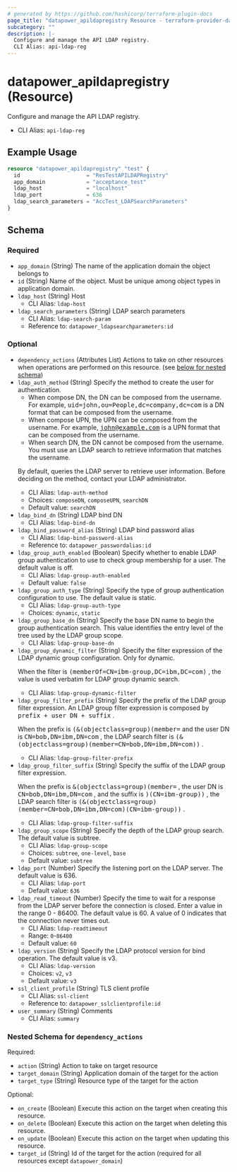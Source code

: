 ```yaml
---
# generated by https://github.com/hashicorp/terraform-plugin-docs
page_title: "datapower_apildapregistry Resource - terraform-provider-datapower"
subcategory: ""
description: |-
  Configure and manage the API LDAP registry.
  CLI Alias: api-ldap-reg
---
```


# datapower_apildapregistry (Resource)

Configure and manage the API LDAP registry.
  - CLI Alias: `api-ldap-reg`

## Example Usage

```terraform
resource "datapower_apildapregistry" "test" {
  id                     = "ResTestAPILDAPRegistry"
  app_domain             = "acceptance_test"
  ldap_host              = "localhost"
  ldap_port              = 636
  ldap_search_parameters = "AccTest_LDAPSearchParameters"
}
```

<!-- schema generated by tfplugindocs -->
## Schema

### Required

- `app_domain` (String) The name of the application domain the object belongs to
- `id` (String) Name of the object. Must be unique among object types in application domain.
- `ldap_host` (String) Host
  - CLI Alias: `ldap-host`
- `ldap_search_parameters` (String) LDAP search parameters
  - CLI Alias: `ldap-search-param`
  - Reference to: `datapower_ldapsearchparameters:id`

### Optional

- `dependency_actions` (Attributes List) Actions to take on other resources when operations are performed on this resource. (see [below for nested schema](#nestedatt--dependency_actions))
- `ldap_auth_method` (String) Specify the method to create the user for authentication. <ul><li>When compose DN, the DN can be composed from the username. For example, <tt>uid=john,ou=People,dc=company,dc=com</tt> is a DN format that can be composed from the username.</li><li>When compose UPN, the UPN can be composed from the username. For example, <tt>john@example.com</tt> is a UPN format that can be composed from the username.</li><li>When search DN, the DN cannot be composed from the username. You must use an LDAP search to retrieve information that matches the username.</li></ul><p>By default, queries the LDAP server to retrieve user information. Before deciding on the method, contact your LDAP administrator.</p>
  - CLI Alias: `ldap-auth-method`
  - Choices: `composeDN`, `composeUPN`, `searchDN`
  - Default value: `searchDN`
- `ldap_bind_dn` (String) LDAP bind DN
  - CLI Alias: `ldap-bind-dn`
- `ldap_bind_password_alias` (String) LDAP bind password alias
  - CLI Alias: `ldap-bind-password-alias`
  - Reference to: `datapower_passwordalias:id`
- `ldap_group_auth_enabled` (Boolean) Specify whether to enable LDAP group authentication to use to check group membership for a user. The default value is off.
  - CLI Alias: `ldap-group-auth-enabled`
  - Default value: `false`
- `ldap_group_auth_type` (String) Specify the type of group authentication configuration to use. The default value is static.
  - CLI Alias: `ldap-group-auth-type`
  - Choices: `dynamic`, `static`
- `ldap_group_base_dn` (String) Specify the base DN name to begin the group authentication search. This value identifies the entry level of the tree used by the LDAP group scope.
  - CLI Alias: `ldap-group-base-dn`
- `ldap_group_dynamic_filter` (String) Specify the filter expression of the LDAP dynamic group configuration. Only for dynamic. <p>When the filter is <tt>(memberOf=CN=ibm-group,DC=ibm,DC=com)</tt> , the value is used verbatim for LDAP group dynamic search.</p>
  - CLI Alias: `ldap-group-dynamic-filter`
- `ldap_group_filter_prefix` (String) Specify the prefix of the LDAP group filter expression. An LDAP group filter expression is composed by <tt>prefix + user DN + suffix</tt> . <p>When the prefix is <tt>(&amp;(objectclass=group)(member=</tt> and the user DN is <tt>CN=bob,DN=ibm,DN=com</tt> , the LDAP search filter is <tt>(&amp;(objectclass=group)(member=CN=bob,DN=ibm,DN=com))</tt> .</p>
  - CLI Alias: `ldap-group-filter-prefix`
- `ldap_group_filter_suffix` (String) Specify the suffix of the LDAP group filter expression. <p>When the prefix is <tt>&amp;(objectclass=group)(member=</tt> , the user DN is <tt>CN=bob,DN=ibm,DN=com</tt> , and the suffix is <tt>)(CN=ibm-group))</tt> , the LDAP search filter is <tt>(&amp;(objectclass=group)(member=CN=bob,DN=ibm,DN=com)(CN=ibm-group))</tt> .</p>
  - CLI Alias: `ldap-group-filter-suffix`
- `ldap_group_scope` (String) Specify the depth of the LDAP group search. The default value is subtree.
  - CLI Alias: `ldap-group-scope`
  - Choices: `subtree`, `one-level`, `base`
  - Default value: `subtree`
- `ldap_port` (Number) Specify the listening port on the LDAP server. The default value is 636.
  - CLI Alias: `ldap-port`
  - Default value: `636`
- `ldap_read_timeout` (Number) Specify the time to wait for a response from the LDAP server before the connection is closed. Enter a value in the range 0 - 86400. The default value is 60. A value of 0 indicates that the connection never times out.
  - CLI Alias: `ldap-readtimeout`
  - Range: `0`-`86400`
  - Default value: `60`
- `ldap_version` (String) Specify the LDAP protocol version for bind operation. The default value is v3.
  - CLI Alias: `ldap-version`
  - Choices: `v2`, `v3`
  - Default value: `v3`
- `ssl_client_profile` (String) TLS client profile
  - CLI Alias: `ssl-client`
  - Reference to: `datapower_sslclientprofile:id`
- `user_summary` (String) Comments
  - CLI Alias: `summary`

<a id="nestedatt--dependency_actions"></a>
### Nested Schema for `dependency_actions`

Required:

- `action` (String) Action to take on target resource
- `target_domain` (String) Application domain of the target for the action
- `target_type` (String) Resource type of the target for the action

Optional:

- `on_create` (Boolean) Execute this action on the target when creating this resource.
- `on_delete` (Boolean) Execute this action on the target when deleting this resource.
- `on_update` (Boolean) Execute this action on the target when updating this resource.
- `target_id` (String) Id of the target for the action (required for all resources except `datapower_domain`)
